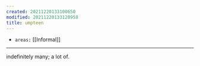 ```yaml
---
created: 20211220133100650
modified: 20211220133120958
title: umpteen
---
```


- `areas:` [[Informal]]

---

indefinitely many; a lot of.
